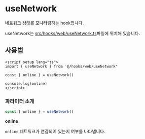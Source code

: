 # useNetwork

네트워크 상태를 모니터링하는 hook입니다.

useNetwork는 [src/hooks/web/useNetwork.ts](https://github.com/web2-solution/web2-vue-framework/blob/main/src/hooks/web/useNetwork.ts)파일에 위치해 있습니다.

## 사용법

```vue
<script setup lang="ts">
import { useNetwork } from '@/hooks/web/useNetwork'

const { online } = useNetwork()

console.log(online)
</script>

```

### 파라미터 소개

```ts
const { online } = useNetwork()
```

**online**

`online` 네트워크가 연결되어 있는지 여부를 나타냅니다.
